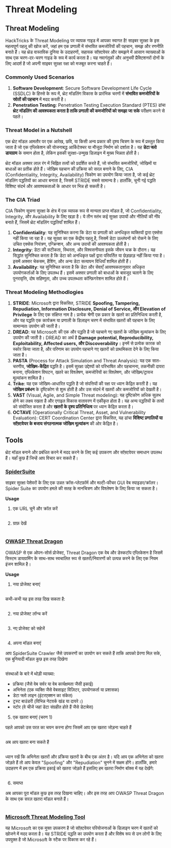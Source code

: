 # Threat Modeling


## Threat Modeling

HackTricks के Threat Modeling पर व्यापक गाइड में आपका स्वागत है! साइबर सुरक्षा के इस महत्वपूर्ण पहलू की खोज करें, जहां हम एक प्रणाली में संभावित कमजोरियों की पहचान, समझ और रणनीति बनाते हैं। यह थ्रेड वास्तविक दुनिया के उदाहरणों, सहायक सॉफ़्टवेयर और समझने में आसान व्याख्याओं के साथ एक चरण-दर-चरण गाइड के रूप में कार्य करता है। यह नवागंतुकों और अनुभवी प्रैक्टिशनरों दोनों के लिए आदर्श है जो अपनी साइबर सुरक्षा रक्षा को मजबूत करना चाहते हैं।

### Commonly Used Scenarios

1. **Software Development**: Secure Software Development Life Cycle (SSDLC) के हिस्से के रूप में, थ्रेट मॉडलिंग विकास के प्रारंभिक चरणों में **संभावित कमजोरियों के स्रोतों की पहचान** में मदद करती है।
2. **Penetration Testing**: Penetration Testing Execution Standard (PTES) ढांचा **थ्रेट मॉडलिंग की आवश्यकता करता है ताकि प्रणाली की कमजोरियों को समझा जा सके** परीक्षण करने से पहले।

### Threat Model in a Nutshell

एक थ्रेट मॉडल आमतौर पर एक आरेख, छवि, या किसी अन्य प्रकार की दृश्य चित्रण के रूप में प्रस्तुत किया जाता है जो एक एप्लिकेशन की योजनाबद्ध आर्किटेक्चर या मौजूदा निर्माण को दर्शाता है। यह **डेटा फ्लो डायग्राम** के समान होता है, लेकिन इसकी सुरक्षा-उन्मुख डिज़ाइन में मुख्य भिन्नता होती है।

थ्रेट मॉडल अक्सर लाल रंग में चिह्नित तत्वों को प्रदर्शित करते हैं, जो संभावित कमजोरियों, जोखिमों या बाधाओं का प्रतीक होते हैं। जोखिम पहचान की प्रक्रिया को सरल बनाने के लिए, CIA (Confidentiality, Integrity, Availability) त्रिकोण का उपयोग किया जाता है, जो कई थ्रेट मॉडलिंग पद्धतियों का आधार बनाता है, जिसमें STRIDE सबसे सामान्य है। हालाँकि, चुनी गई पद्धति विशिष्ट संदर्भ और आवश्यकताओं के आधार पर भिन्न हो सकती है।

### The CIA Triad

CIA त्रिकोण सूचना सुरक्षा के क्षेत्र में एक व्यापक रूप से मान्यता प्राप्त मॉडल है, जो Confidentiality, Integrity, और Availability के लिए खड़ा है। ये तीन स्तंभ कई सुरक्षा उपायों और नीतियों की नींव बनाते हैं, जिसमें थ्रेट मॉडलिंग पद्धतियाँ शामिल हैं।

1. **Confidentiality**: यह सुनिश्चित करना कि डेटा या प्रणाली को अनधिकृत व्यक्तियों द्वारा एक्सेस नहीं किया जा रहा है। यह सुरक्षा का एक केंद्रीय पहलू है, जिसमें डेटा उल्लंघनों को रोकने के लिए उचित एक्सेस नियंत्रण, एन्क्रिप्शन, और अन्य उपायों की आवश्यकता होती है।
2. **Integrity**: डेटा की सटीकता, स्थिरता, और विश्वसनीयता इसके जीवन चक्र के दौरान। यह सिद्धांत सुनिश्चित करता है कि डेटा को अनधिकृत पक्षों द्वारा परिवर्तित या छेड़छाड़ नहीं किया गया है। इसमें अक्सर चेकसम, हैशिंग, और अन्य डेटा सत्यापन विधियाँ शामिल होती हैं।
3. **Availability**: यह सुनिश्चित करता है कि डेटा और सेवाएँ आवश्यकतानुसार अधिकृत उपयोगकर्ताओं के लिए उपलब्ध हैं। इसमें अक्सर प्रणाली को बाधाओं के बावजूद चलाने के लिए पुनरावृत्ति, दोष सहिष्णुता, और उच्च उपलब्धता कॉन्फ़िगरेशन शामिल होते हैं।

### Threat Modeling Methodlogies

1. **STRIDE**: Microsoft द्वारा विकसित, STRIDE **Spoofing, Tampering, Repudiation, Information Disclosure, Denial of Service, और Elevation of Privilege** के लिए एक संक्षिप्त नाम है। प्रत्येक श्रेणी एक प्रकार के खतरे का प्रतिनिधित्व करती है, और यह पद्धति एक कार्यक्रम या प्रणाली के डिज़ाइन चरण में संभावित खतरों की पहचान के लिए सामान्यतः उपयोग की जाती है।
2. **DREAD**: यह Microsoft की एक और पद्धति है जो पहचाने गए खतरों के जोखिम मूल्यांकन के लिए उपयोग की जाती है। DREAD का अर्थ है **Damage potential, Reproducibility, Exploitability, Affected users, और Discoverability**। इनमें से प्रत्येक कारक को स्कोर किया जाता है, और परिणाम का उपयोग पहचाने गए खतरों को प्राथमिकता देने के लिए किया जाता है।
3. **PASTA** (Process for Attack Simulation and Threat Analysis): यह एक सात-चरणीय, **जोखिम-केंद्रित** पद्धति है। इसमें सुरक्षा उद्देश्यों को परिभाषित और पहचानना, तकनीकी दायरा बनाना, एप्लिकेशन विघटन, खतरे का विश्लेषण, कमजोरियों का विश्लेषण, और जोखिम/ट्रायज मूल्यांकन शामिल है।
4. **Trike**: यह एक जोखिम-आधारित पद्धति है जो संपत्तियों की रक्षा पर ध्यान केंद्रित करती है। यह **जोखिम प्रबंधन** के दृष्टिकोण से शुरू होती है और उस संदर्भ में खतरों और कमजोरियों को देखती है।
5. **VAST** (Visual, Agile, and Simple Threat modeling): यह दृष्टिकोण अधिक सुलभ होने का लक्ष्य रखता है और एगाइल विकास वातावरण में एकीकृत होता है। यह अन्य पद्धतियों के तत्वों को संयोजित करता है और **खतरों के दृश्य प्रतिनिधित्व** पर ध्यान केंद्रित करता है।
6. **OCTAVE** (Operationally Critical Threat, Asset, and Vulnerability Evaluation): CERT Coordination Center द्वारा विकसित, यह ढांचा **विशिष्ट प्रणालियों या सॉफ़्टवेयर के बजाय संगठनात्मक जोखिम मूल्यांकन** की ओर केंद्रित है।

## Tools

थ्रेट मॉडल बनाने और प्रबंधित करने में मदद करने के लिए कई उपकरण और सॉफ़्टवेयर समाधान उपलब्ध हैं। यहाँ कुछ हैं जिन्हें आप विचार कर सकते हैं।

### [SpiderSuite](https://github.com/3nock/SpiderSuite)

साइबर सुरक्षा पेशेवरों के लिए एक उन्नत क्रॉस-प्लेटफ़ॉर्म और मल्टी-फीचर GUI वेब स्पाइडर/क्रॉलर। Spider Suite का उपयोग हमले की सतह के मानचित्रण और विश्लेषण के लिए किया जा सकता है।

**Usage**

1. एक URL चुनें और क्रॉल करें

<figure><img src="../.gitbook/assets/threatmodel_spidersuite_1.png" alt=""><figcaption></figcaption></figure>

2. ग्राफ़ देखें

<figure><img src="../.gitbook/assets/threatmodel_spidersuite_2.png" alt=""><figcaption></figcaption></figure>

### [OWASP Threat Dragon](https://github.com/OWASP/threat-dragon/releases)

OWASP से एक ओपन-सोर्स प्रोजेक्ट, Threat Dragon एक वेब और डेस्कटॉप एप्लिकेशन है जिसमें सिस्टम डायग्रामिंग के साथ-साथ स्वचालित रूप से खतरों/निवारणों को उत्पन्न करने के लिए एक नियम इंजन शामिल है।

**Usage**

1. नया प्रोजेक्ट बनाएं

<figure><img src="../.gitbook/assets/create_new_project_1.jpg" alt=""><figcaption></figcaption></figure>

कभी-कभी यह इस तरह दिख सकता है:

<figure><img src="../.gitbook/assets/1_threatmodel_create_project.jpg" alt=""><figcaption></figcaption></figure>

2. नया प्रोजेक्ट लॉन्च करें

<figure><img src="../.gitbook/assets/launch_new_project_2.jpg" alt=""><figcaption></figcaption></figure>

3. नए प्रोजेक्ट को सहेजें

<figure><img src="../.gitbook/assets/save_new_project.jpg" alt=""><figcaption></figcaption></figure>

4. अपना मॉडल बनाएं

आप SpiderSuite Crawler जैसे उपकरणों का उपयोग कर सकते हैं ताकि आपको प्रेरणा मिल सके, एक बुनियादी मॉडल कुछ इस तरह दिखेगा

<figure><img src="../.gitbook/assets/0_basic_threat_model.jpg" alt=""><figcaption></figcaption></figure>

संस्थाओं के बारे में थोड़ी व्याख्या:

* प्रक्रिया (जैसे वेब सर्वर या वेब कार्यक्षमता जैसी इकाई)
* अभिनेता (एक व्यक्ति जैसे वेबसाइट विज़िटर, उपयोगकर्ता या प्रशासक)
* डेटा फ्लो लाइन (इंटरएक्शन का संकेत)
* ट्रस्ट बाउंडरी (विभिन्न नेटवर्क खंड या दायरे।)
* स्टोर (वे चीजें जहां डेटा संग्रहीत होते हैं जैसे डेटाबेस)

5. एक खतरा बनाएं (चरण 1)

पहले आपको उस परत का चयन करना होगा जिसमें आप एक खतरा जोड़ना चाहते हैं

<figure><img src="../.gitbook/assets/3_threatmodel_chose-threat-layer.jpg" alt=""><figcaption></figcaption></figure>

अब आप खतरा बना सकते हैं

<figure><img src="../.gitbook/assets/4_threatmodel_create-threat.jpg" alt=""><figcaption></figcaption></figure>

ध्यान रखें कि अभिनेता खतरों और प्रक्रिया खतरों के बीच एक अंतर है। यदि आप एक अभिनेता को खतरा जोड़ते हैं तो आप केवल "Spoofing" और "Repudiation" चुनने में सक्षम होंगे। हालाँकि, हमारे उदाहरण में हम एक प्रक्रिया इकाई को खतरा जोड़ते हैं इसलिए हम खतरा निर्माण बॉक्स में यह देखेंगे:

<figure><img src="../.gitbook/assets/2_threatmodel_type-option.jpg" alt=""><figcaption></figcaption></figure>

6. समाप्त

अब आपका पूरा मॉडल कुछ इस तरह दिखना चाहिए। और इस तरह आप OWASP Threat Dragon के साथ एक सरल खतरा मॉडल बनाते हैं।

<figure><img src="../.gitbook/assets/threat_model_finished.jpg" alt=""><figcaption></figcaption></figure>

### [Microsoft Threat Modeling Tool](https://aka.ms/threatmodelingtool)

यह Microsoft का एक मुफ्त उपकरण है जो सॉफ़्टवेयर परियोजनाओं के डिज़ाइन चरण में खतरों को खोजने में मदद करता है। यह STRIDE पद्धति का उपयोग करता है और विशेष रूप से उन लोगों के लिए उपयुक्त है जो Microsoft के स्टैक पर विकास कर रहे हैं।
